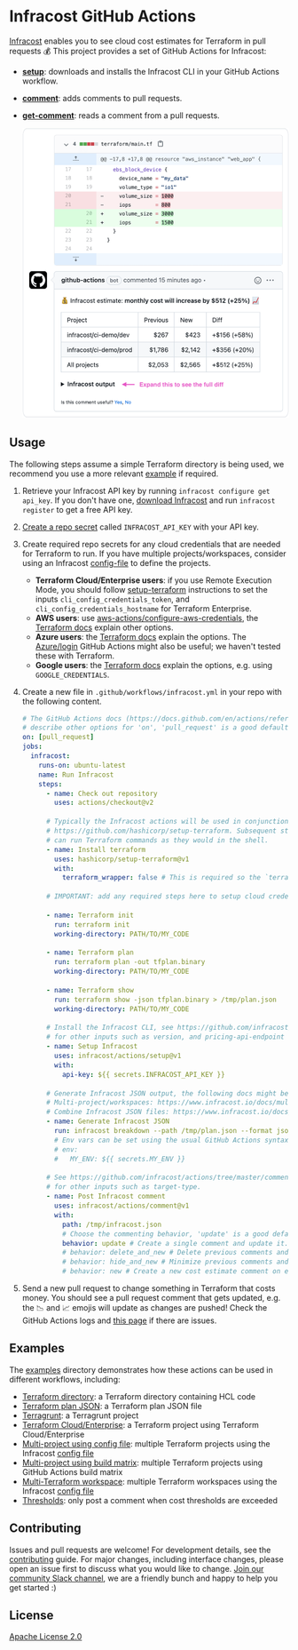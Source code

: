 # Infracost GitHub Actions

[Infracost](https://www.infracost.io/) enables you to see cloud cost estimates for Terraform in pull requests 💰 This project provides a set of GitHub Actions for Infracost:
- **[setup](setup)**: downloads and installs the Infracost CLI in your GitHub Actions workflow.
- **[comment](comment)**: adds comments to pull requests.
- **[get-comment](get-comment)**: reads a comment from a pull requests.

    <img src="https://raw.githubusercontent.com/infracost/infracost-gh-action/master/screenshot.png" width=480 alt="Example usage" />

## Usage

The following steps assume a simple Terraform directory is being used, we recommend you use a more relevant [example](examples) if required.

1. Retrieve your Infracost API key by running `infracost configure get api_key`. If you don't have one, [download Infracost](https://www.infracost.io/docs/#quick-start) and run `infracost register` to get a free API key.

2. [Create a repo secret](https://docs.github.com/en/actions/configuring-and-managing-workflows/creating-and-storing-encrypted-secrets#creating-encrypted-secrets-for-a-repository) called `INFRACOST_API_KEY` with your API key.

3. Create required repo secrets for any cloud credentials that are needed for Terraform to run. If you have multiple projects/workspaces, consider using an Infracost [config-file](https://www.infracost.io/docs/multi_project/config_file) to define the projects.

    - **Terraform Cloud/Enterprise users**: if you use Remote Execution Mode, you should follow [setup-terraform](https://github.com/hashicorp/setup-terraform) instructions to set the inputs `cli_config_credentials_token`, and `cli_config_credentials_hostname` for Terraform Enterprise.
    - **AWS users**: use [aws-actions/configure-aws-credentials](https://github.com/aws-actions/configure-aws-credentials), the [Terraform docs](https://registry.terraform.io/providers/hashicorp/aws/latest/docs#environment-variables) explain other options.
    - **Azure users**: the [Terraform docs](https://registry.terraform.io/providers/hashicorp/azurerm/latest/docs/guides/service_principal_client_secret) explain the options. The [Azure/login](https://github.com/Azure/login) GitHub Actions might also be useful; we haven't tested these with Terraform.
    - **Google users**: the [Terraform docs](https://registry.terraform.io/providers/hashicorp/google/latest/docs/guides/provider_reference#full-reference) explain the options, e.g. using `GOOGLE_CREDENTIALS`.

4. Create a new file in `.github/workflows/infracost.yml` in your repo with the following content.

    ```yaml
    # The GitHub Actions docs (https://docs.github.com/en/actions/reference/workflow-syntax-for-github-actions#on)
    # describe other options for 'on', 'pull_request' is a good default.
    on: [pull_request]
    jobs:
      infracost:
        runs-on: ubuntu-latest
        name: Run Infracost
        steps:
          - name: Check out repository
            uses: actions/checkout@v2

          # Typically the Infracost actions will be used in conjunction with
          # https://github.com/hashicorp/setup-terraform. Subsequent steps in
          # can run Terraform commands as they would in the shell.
          - name: Install terraform
            uses: hashicorp/setup-terraform@v1
            with:
              terraform_wrapper: false # This is required so the `terraform show` command outputs valid JSON

          # IMPORTANT: add any required steps here to setup cloud credentials so Terraform can run

          - name: Terraform init
            run: terraform init
            working-directory: PATH/TO/MY_CODE

          - name: Terraform plan
            run: terraform plan -out tfplan.binary
            working-directory: PATH/TO/MY_CODE

          - name: Terraform show
            run: terraform show -json tfplan.binary > /tmp/plan.json
            working-directory: PATH/TO/MY_CODE

          # Install the Infracost CLI, see https://github.com/infracost/actions/tree/master/setup
          # for other inputs such as version, and pricing-api-endpoint (for self-hosted users).
          - name: Setup Infracost
            uses: infracost/actions/setup@v1
            with:
              api-key: ${{ secrets.INFRACOST_API_KEY }}

          # Generate Infracost JSON output, the following docs might be useful:
          # Multi-project/workspaces: https://www.infracost.io/docs/multi_project/config_file
          # Combine Infracost JSON files: https://www.infracost.io/docs/multi_project/report
          - name: Generate Infracost JSON
            run: infracost breakdown --path /tmp/plan.json --format json --out-file /tmp/infracost.json
            # Env vars can be set using the usual GitHub Actions syntax
            # env:
            #   MY_ENV: ${{ secrets.MY_ENV }}

          # See https://github.com/infracost/actions/tree/master/comment
          # for other inputs such as target-type.
          - name: Post Infracost comment
            uses: infracost/actions/comment@v1
            with:
              path: /tmp/infracost.json
              # Choose the commenting behavior, 'update' is a good default:
              behavior: update # Create a single comment and update it. The "quietest" option.                 
              # behavior: delete_and_new # Delete previous comments and create a new one.
              # behavior: hide_and_new # Minimize previous comments and create a new one.
              # behavior: new # Create a new cost estimate comment on every push.
    ```

4. Send a new pull request to change something in Terraform that costs money. You should see a pull request comment that gets updated, e.g. the 📉 and 📈 emojis will update as changes are pushed! Check the GitHub Actions logs and [this page](https://www.infracost.io/docs/integrations/cicd#cicd-troubleshooting) if there are issues.

## Examples

The [examples](examples) directory demonstrates how these actions can be used in different workflows, including:
  - [Terraform directory](examples/terraform-directory): a Terraform directory containing HCL code
  - [Terraform plan JSON](examples/terraform-plan-json): a Terraform plan JSON file
  - [Terragrunt](examples/terragrunt): a Terragrunt project
  - [Terraform Cloud/Enterprise](terraform-cloud-enterprise): a Terraform project using Terraform Cloud/Enterprise
  - [Multi-project using config file](examples/multi-project/README.md#using-an-infracost-config-file): multiple Terraform projects using the Infracost [config file](https://www.infracost.io/docs/multi_project/config_file)
  - [Multi-project using build matrix](examples/multi-project/README.md#using-github-actions-build-matrix): multiple Terraform projects using GitHub Actions build matrix
  - [Multi-Terraform workspace](examples/multi-terraform-workspace): multiple Terraform workspaces using the Infracost [config file](https://www.infracost.io/docs/multi_project/config_file)
  - [Thresholds](examples/thresholds): only post a comment when cost thresholds are exceeded
## Contributing

Issues and pull requests are welcome! For development details, see the [contributing](CONTRIBUTING.md) guide. For major changes, including interface changes, please open an issue first to discuss what you would like to change. [Join our community Slack channel](https://www.infracost.io/community-chat), we are a friendly bunch and happy to help you get started :)

## License

[Apache License 2.0](https://choosealicense.com/licenses/apache-2.0/)
